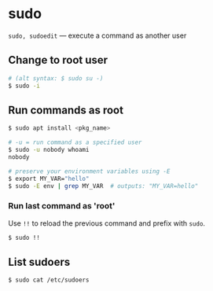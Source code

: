# sudo

`sudo, sudoedit` — execute a command as another user

## Change to root user
```bash
# (alt syntax: $ sudo su -)
$ sudo -i
```

## Run commands as root
```bash
$ sudo apt install <pkg_name>

# -u = run command as a specified user
$ sudo -u nobody whoami
nobody

# preserve your environment variables using -E
$ export MY_VAR="hello"
$ sudo -E env | grep MY_VAR  # outputs: "MY_VAR=hello"
```

### Run last command as 'root'
Use `!!` to reload the previous command and prefix with `sudo`.
```bash
$ sudo !!
```

## List sudoers
```bash
$ sudo cat /etc/sudoers
```
